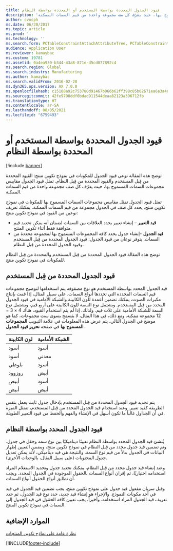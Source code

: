 ```yaml
---
title: قيود الجدول المحددة بواسطة المستخدم أو المحددة بواسطة النظام
description: 'توضح هذه المقالة نوعي قيود الجدول للمكونات في نموذج تكوين منتج: القيود المحددة من قِبل المستخدم والقيود المحددة من قِبل النظام. تمثل قيود الجدول مقاييس مجموعات السمات المسموح بها، حيث يعرّف كل صف مجموعة واحدة من قيم السمات الممكنة.'
author: cvocph
ms.date: 06/20/2017
ms.topic: article
ms.prod: ''
ms.technology: ''
ms.search.form: PCTableConstraintAttachAttributeTree, PCTableConstraintColumnSystem, PCTableConstraintContentUserDef, PCTableConstraintDefinition, PCTableConstraintWizard
audience: Application User
ms.reviewer: kamaybac
ms.custom: 19781
ms.assetid: 0a4ea930-b344-43a8-871e-d5cd077892c4
ms.search.region: Global
ms.search.industry: Manufacturing
ms.author: kamaybac
ms.search.validFrom: 2016-02-28
ms.dyn365.ops.version: AX 7.0.0
ms.openlocfilehash: c15108a92c753780d91467b066b62ff398c85b62671ea6a3a48ed97a89c9e6b6
ms.sourcegitcommit: 42fe9790ddf0bdad911544deaa82123a396712fb
ms.translationtype: HT
ms.contentlocale: ar-SA
ms.lasthandoff: 08/05/2021
ms.locfileid: "6759493"
---
```

# <a name="system-defined-and-user-defined-table-constraints"></a>قيود الجدول المحددة بواسطة المستخدم أو المحددة بواسطة النظام

[!include [banner](../includes/banner.md)]

توضح هذه المقالة نوعي قيود الجدول للمكونات في نموذج تكوين منتج: القيود المحددة من قِبل المستخدم والقيود المحددة من قِبل النظام. تمثل قيود الجدول مقاييس مجموعات السمات المسموح بها، حيث يعرّف كل صف مجموعة واحدة من قيم السمات الممكنة.

تمثل قيود الجدول تمثل مقاييس مجموعات السمات المسموح بها للمكونات في نموذج تكوين منتج. يحدد كل صف في الجدول مجموعة من قيم السمات الممكنة. يمكنك تعريف نوعين من القيود في نموذج تكوين منتج:

-   **قيد التعبير** – إنشاء تعبير يحدد العلاقات بين السمات لضمان أنه يمكن تحديد قيم متوافقة فقط أثناء تكوين المنتج.
-   **قيد الجدول** -إنشاء جدول يحدد كافة المجموعات المسموح بها لمجموعة محددة من السمات. يتوفر نوعان من قيود الجدول: قيود الجدول المحددة من قِبل المستخدم وقيود الجدول المحددة من قِبل النظام.

توضح هذه المقالة قيود الجدول المحددة من قِبل المستخدم والمحددة من قِبل النظام للمكونات في نموذج تكوين منتج.

## <a name="user-defined-table-constraints"></a>قيود الجدول المحددة من قِبل المستخدم
قيد الجدول المحدد بواسطة المستخدم هو نوع مصفوفة يتم استخدامها لتوضيح مجموعات قيم السمات المحددة التي تحددها أنواع السمات. على سبيل المثال، إذا قمت بإنتاج مكبرات الصوت، يمكنك تضمين أعمدة للون الكابينة والشبكة الأمامية في قيود الجدول المحدد من قِبل المستخدم. ويشتمل نوع السمة للون الكابينة على أربع قيم، ويشتمل نوع السمة للشبكة الأمامية على ثلاث قيم. ولذلك، إذا لم يتم استخدام القيود، هناك 4 × 3 = 12 مجموعة ممكنة. ومع ذلك، في هذا المثال، لا يثسمح بسوى ست مجموعات، كما هو موضح في الجدول التالي. يتم عرض هذه المعلومات في علامة التبويب **المجموعات المسموح بها** في صفحة **تحرير قيود الجدول**.

| لون الكابينة | الشبكة الأمامية |
|----------------|-------------|
| أسود          | أسود       |
| أسود          | معدني       |
| بلوطي            | أسود       |
| روزوود       | أبيض       |
| أبيض          | أسود       |
| أبيض          | أبيض       |

يتم تحديد قيود الجدول المحددة من قِبل المستخدم بإدخال جدول ثابت يعمل بنفس الطريقة كقيد تعبير. وعند استخدام قيد الجدول المحدد من قِبل المستخدم، تتمثل الميزة في أن الجداول غالباً ما تكون أسهل في الإنشاء والفهم والحفظ من قيود التعبير الطويلة.

## <a name="system-defined-table-constraints"></a>قيود الجدول المحدد بواسطة النظام
يُنشئ قيد الجدول المحدد بواسطة النظام تعيينًا ديناميكيًا بين نوع سمة وحقل في جدول. وتم تضمين قيد جدول محدد من قِبل النظام في نموذج تكوين منتج، ويضمن التعيين إظهار البيانات في الجدول بدلاً من قيم نوع السمة. والنتيجة هي قيد ديناميكي، لأنه يمكن تعديل جدول المحتويات (على سبيل المثال، بالوحدات الأخرى).  

وعند إنشاء قيد جدول محدد من قِبل النظام، يمكنك تحديد جدول وتحديد الاستعلام المراد استخدامه اختياريًا، ثم إقران أنواع السمات بالحقول الموجودة في الجدول المحدد. ويجب أن تطابق أنواع الحقول أنواع السمات.  

‏‫وقبل سريان مفعول قيد جدول على نموذج تكوين منتج، يجب تضمين قيد الجدول في قيد في أحد مكونات النموذج. والإجراء هو إنشاء قيد جديد، حدد نوع قيد الجدول، ثم حدد تعريف قيد الجدول المراد استخدامه.‬ وأخيراً، يجب تعيين كافة الحقول في قيد الجدول إلى السمات في نموذج تكوين المنتج.

## <a name="additional-resources"></a>الموارد الإضافية

[نظرة عامة على نماذج تكوين المنتجات](product-configuration-models.md)





[!INCLUDE[footer-include](../../includes/footer-banner.md)]